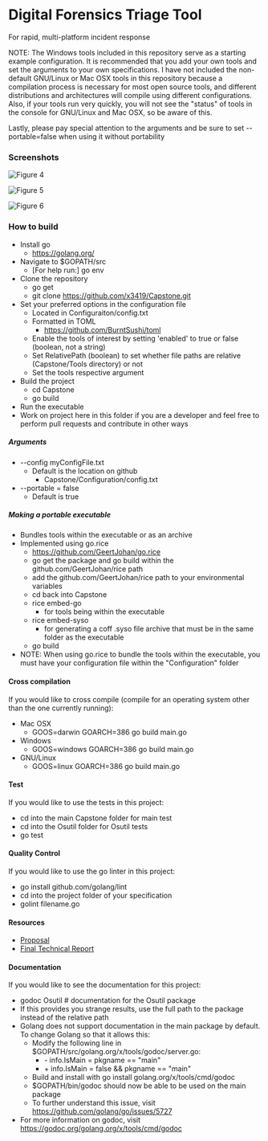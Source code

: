 # Digital Forensics Triage Tool

For rapid, multi-platform incident response

NOTE: The Windows tools included in this repository serve as a starting example configuration. It is recommended that you add your own tools and set the arguments to your own specifications. I have not included the non-default GNU/Linux or Mac OSX tools in this repository because a compilation process is necessary for most open source tools, and different distributions and architectures will compile using different configurations.
Also, if your tools run very quickly, you will not see the "status" of tools in the console for GNU/Linux and Mac OSX, so be aware of this.

Lastly, please pay special attention to the arguments and be sure to set --portable=false when using it without portability 

### Screenshots

![Figure 4](https://i.imgur.com/xZet1Mt.png)

![Figure 5](https://i.imgur.com/wsaJExW.png)

![Figure 6](https://i.imgur.com/lEo0muu.png)



### How to build

  - Install go
    - https://golang.org/
  - Navigate to $GOPATH/src
    - [For help run:] go env
  - Clone the repository
    - go get
    - git clone https://github.com/x3419/Capstone.git
  - Set your preferred options in the configuration file
    - Located in Configuraiton/config.txt
    - Formatted in TOML
      - https://github.com/BurntSushi/toml
    - Enable the tools of interest by setting 'enabled' to true or false (boolean, not a string)
    - Set RelativePath (boolean) to set whether file paths are relative (Capstone/Tools directory) or not
    - Set the tools respective argument
  - Build the project
    - cd Capstone
    - go build
  - Run the executable
  - Work on project here in this folder if you are a developer and feel free to perform pull requests and contribute in other ways

##### Arguments
  - --config myConfigFile.txt
    - Default is the location on github
      - Capstone/Configuration/config.txt
  - --portable = false
    - Default is true
    
##### Making a portable executable
  - Bundles tools within the executable or as an archive
  - Implemented using go.rice
    - https://github.com/GeertJohan/go.rice
    - go get the package and go build within the github.com/GeertJohan/rice path
    - add the github.com/GeertJohan/rice path to your environmental variables
    - cd back into Capstone
    - rice embed-go
      - for tools being within the executable
    - rice embed-syso
      - for generating a coff .syso file archive that must be in the same folder as the executable
    - go build
  - NOTE: When using go.rice to bundle the tools within the executable, you must have your configuration file within the "Configuration" folder
  

#### Cross compilation
 If you would like to cross compile (compile for an operating system other than the one currently running):
  - Mac OSX
    - GOOS=darwin GOARCH=386 go build main.go
  - Windows
    - GOOS=windows GOARCH=386 go build main.go
  - GNU/Linux
    - GOOS=linux GOARCH=386 go build main.go
    
    
 #### Test
 If you would like to use the tests in this project:
  - cd into the main Capstone folder for main test
  - cd into the Osutil folder for Osutil tests
  - go test
  
 #### Quality Control
 If you would like to use the go linter in this project:
  - go install github.com/golang/lint
  - cd into the project folder of your specification
  - golint filename.go

#### Resources
  - [Proposal](https://github.com/x3419/Capstone/blob/master/Project%20Proposal.md)
  - [Final Technical Report](https://github.com/x3419/Capstone/blob/master/Final%20Technical%20Report.MD)
  
#### Documentation
If you would like to see the documentation for this project:
  - godoc Osutil # documentation for the Osutil package
  - If this provides you strange results, use the full path to the package instead of the relative path
  - Golang does not support documentation in the main package by default. To change Golang so that it allows this:
    - Modify the following line in $GOPATH/src/golang.org/x/tools/godoc/server.go:
      - \- info.IsMain = pkgname == "main"
      - \+ info.IsMain = false && pkgname == "main"
    - Build and install with go install golang.org/x/tools/cmd/godoc
    - $GOPATH/bin/godoc should now be able to be used on the main package
    - To further understand this issue, visit https://github.com/golang/go/issues/5727
  - For more information on godoc, visit https://godoc.org/golang.org/x/tools/cmd/godoc
